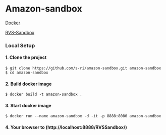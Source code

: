 # Amazon-sandbox

[Docker](https://www.docker.com/get-started)

[RVS-Sandbox](https://developer.amazon.com/ja/docs/in-app-purchasing/iap-rvs-for-android-apps.html#setting-up-the-rvs-sandbox)

### Local Setup
#### 1. Clone the project
    $ git clone https://github.com/s-ri/amazon-sandbox.git amazon-sandbox
    $ cd amazon-sandbox

#### 2. Build docker image
    $ docker build -t amazon-sandbox .

#### 3. Start docker image
    $ docker run --name amazon-sandbox -d -it -p 8888:8080 amazon-sandbox

#### 4. Your browser to (http://localhost:8888/RVSSandbox/)
